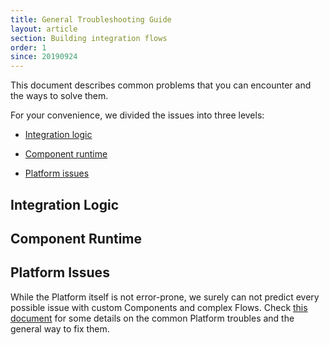 ```yaml
---
title: General Troubleshooting Guide
layout: article
section: Building integration flows
order: 1
since: 20190924
---
```


This document describes common problems that you can encounter and the ways to solve them.

For your convenience, we divided the issues into three levels:

- [Integration logic](#integration-logic)

- [Component runtime](#component-runtime)

- [Platform issues](#platform-issues)


## Integration Logic


## Component Runtime


## Platform Issues
While the Platform itself is not error-prone, we surely can not predict every possible issue with custom Components and complex Flows. Check [this document](platform-behavior) for some details on the common Platform troubles and the general way to fix them.
